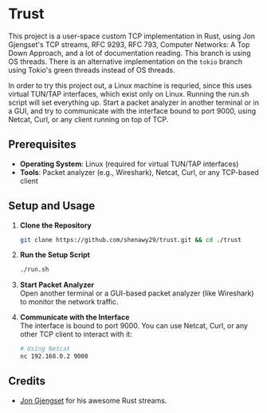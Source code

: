 # Trust

This project is a user-space custom TCP implementation in Rust, using Jon Gjengset's TCP streams, RFC 9293, RFC 793, Computer Networks: A Top Down Approach, and a lot of documentation reading. This branch is using OS threads. There is an alternative implementation on the `tokio` branch using Tokio's green threads instead of OS threads.

In order to try this project out, a Linux machine is requried, since this uses virtual TUN/TAP interfaces, which exist only on Linux. Running the run.sh script will set everything up. Start a packet analyzer in another terminal or in a GUI, and try to communicate with the interface bound to port 9000, using Netcat, Curl, or any client running on top of TCP.

## Prerequisites

- **Operating System**: Linux (required for virtual TUN/TAP interfaces)
- **Tools**: Packet analyzer (e.g., Wireshark), Netcat, Curl, or any TCP-based client

## Setup and Usage

1. **Clone the Repository**

   ```bash
   git clone https://github.com/shenawy29/trust.git && cd ./trust
   ```

2. **Run the Setup Script**

   ```bash
   ./run.sh
   ```

3. **Start Packet Analyzer**\
   Open another terminal or a GUI-based packet analyzer (like Wireshark) to monitor the network traffic.

4. **Communicate with the Interface**\
   The interface is bound to port 9000. You can use Netcat, Curl, or any other TCP client to interact with it:
   ```bash
   # Using Netcat
   nc 192.168.0.2 9000
   ```

## Credits

- [Jon Gjengset](https://github.com/jonhoo) for his awesome Rust streams.
